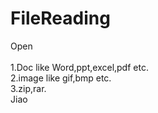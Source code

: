 FileReading
===========

Open<br>	
1.Doc like Word,ppt,excel,pdf etc.<br>
2.image like gif,bmp etc.<br>
3.zip,rar.<br>
                           Jiao
